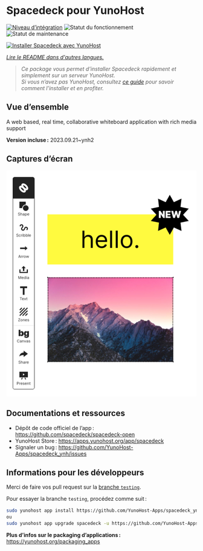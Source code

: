 <!--
Nota bene : ce README est automatiquement généré par <https://github.com/YunoHost/apps/tree/master/tools/readme_generator>
Il NE doit PAS être modifié à la main.
-->

# Spacedeck pour YunoHost

[![Niveau d’intégration](https://apps.yunohost.org/badge/integration/spacedeck)](https://ci-apps.yunohost.org/ci/apps/spacedeck/)
![Statut du fonctionnement](https://apps.yunohost.org/badge/state/spacedeck)
![Statut de maintenance](https://apps.yunohost.org/badge/maintained/spacedeck)

[![Installer Spacedeck avec YunoHost](https://install-app.yunohost.org/install-with-yunohost.svg)](https://install-app.yunohost.org/?app=spacedeck)

*[Lire le README dans d'autres langues.](./ALL_README.md)*

> *Ce package vous permet d’installer Spacedeck rapidement et simplement sur un serveur YunoHost.*  
> *Si vous n’avez pas YunoHost, consultez [ce guide](https://yunohost.org/install) pour savoir comment l’installer et en profiter.*

## Vue d’ensemble

A web based, real time, collaborative whiteboard application with rich media support


**Version incluse :** 2023.09.21~ynh2

## Captures d’écran

![Capture d’écran de Spacedeck](./doc/screenshots/spacedeck.png)

## Documentations et ressources

- Dépôt de code officiel de l’app : <https://github.com/spacedeck/spacedeck-open>
- YunoHost Store : <https://apps.yunohost.org/app/spacedeck>
- Signaler un bug : <https://github.com/YunoHost-Apps/spacedeck_ynh/issues>

## Informations pour les développeurs

Merci de faire vos pull request sur la [branche `testing`](https://github.com/YunoHost-Apps/spacedeck_ynh/tree/testing).

Pour essayer la branche `testing`, procédez comme suit :

```bash
sudo yunohost app install https://github.com/YunoHost-Apps/spacedeck_ynh/tree/testing --debug
ou
sudo yunohost app upgrade spacedeck -u https://github.com/YunoHost-Apps/spacedeck_ynh/tree/testing --debug
```

**Plus d’infos sur le packaging d’applications :** <https://yunohost.org/packaging_apps>
